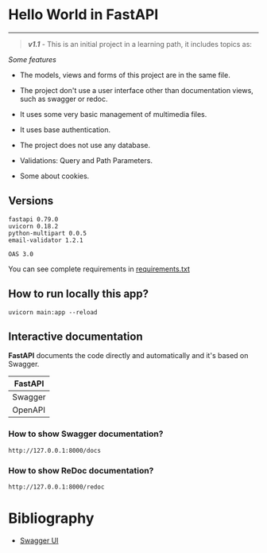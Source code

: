 # Hello World in FastAPI

---

> ***v1.1*** - This is an initial project in a learning path, it includes topics as:

*Some features*

- The models, views and forms of this project are in the same file.

- The project don't use a user interface other than documentation views, such as swagger or redoc.

- It uses some very basic management of multimedia files.

- It uses base authentication.

- The project does not use any database.

- Validations: Query and Path Parameters.

- Some about cookies.

## Versions

```
fastapi 0.79.0
uvicorn 0.18.2
python-multipart 0.0.5
email-validator 1.2.1

OAS 3.0
```

You can see complete requirements in [requirements.txt](requirements.txt)

## How to run locally this app?

```
uvicorn main:app --reload
```

## Interactive documentation

**FastAPI** documents the code directly and automatically and it's based on Swagger.

<center>

| FastAPI |
| --- |
| Swagger |
| OpenAPI |

</center>

### How to show Swagger documentation?

```
http://127.0.0.1:8000/docs
```

### How to show ReDoc documentation?

```
http://127.0.0.1:8000/redoc
```

# Bibliography

- [Swagger UI](https://swagger.io/tools/swagger-ui/)
